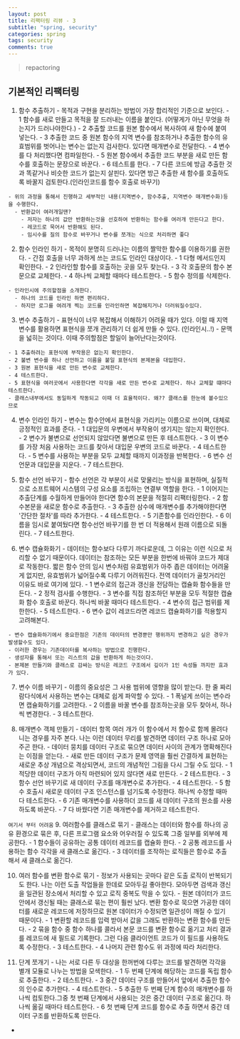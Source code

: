 ```yaml
---
layout: post
title: 리팩터링 리뷰 - 3
subtitle: "spring, security"
categories: spring
tags: security
comments: true
---
```

> repactoring

## 기본적인 리팩터링
  1. 함수 추출하기 
    - 목적과 구현을 분리하는 방법이 가장 합리적인 기준으로 보인다. 
    - 1 함수를 새로 만들고 목적을 잘 드러내는 이름을 붙인다. (어떻게가 아닌 무엇을 하는지가 드러나야한다.)
    - 2 추출할 코드를 원본 함수에서 복사하여 새 함수에 붙여 넣는다.
    - 3 추출한 코드 중 원본 함수의 지역 변수를 참조하거나 추출한 함수의 유효범위를 벗어나는 변수는 없는지 검사한다. 있다면 매개변수로 전달한다. 
    - 4 변수를 다 처리했다면 컴파일한다.
    - 5 원본 함수에서 추출한 코드 부분을 새로 만든 함수를 호출하는 문장으로 바꾼다.
    - 6 테스트를 한다.
    - 7 다른 코드에 방금 추출한 것과 똑같거나 비슷한 코드가 없는지 살핀다. 있다면 방근 추출한 새 함수를 호출하도록 바꿀지 검토한다.(인라인코드를 함수 호출로 바꾸기)

    - 위의 과정을 통해서 진행하고 세부적인 내용(지역변수, 함수추출, 지역변수 매개변수화)등을 수행한다. 
      - 반환값이 여러개일땐? 
        - 저자는 하나의 값만 반환하는것을 선호하여 반환하는 함수를 여러개 만든다고 한다.
        - 레코드로 묵어서 반환해도 된다.
        - 임시수를 질의 함수로 바꾸거나 변수를 쪼개는 식으로 처리하면 좋다
 
  2. 함수 인라인 하기 
    - 목적이 분명히 드러나는 이름의 짤막한 함수를 이용하기를 권한다. 
    - 간접 호출을 너무 과하게 쓰는 코드도 인라인 대상이다. 
    - 1 다형 메서드인지 확인한다.
    - 2 인라인할 함수를 호출하는 곳을 모두 찾는다.
    - 3 각 호출문의 함수 본문으로 교체한다. 
    - 4 하나씩 교체할 때마다 테스트한다. 
    - 5 함수 정의를 삭제한다.

    - 인라인시에 주의할점을 소개한다. 
      - 하나의 코드를 인라인 하면 편리하다. 
      - 하지만 로그를 여려개 찍는 코드를 인라인하면 복잡해지거나 더러워질수있다. 


  3. 변수 추출하기
    - 표현식이 너무 복잡해서 이해하기 어려울 때가 있다. 이럴 때 지역 변수를 활용하면 표현식을 쪼개 관리하기 더 쉽게 만들 수 있다. (인라인시..!)
    - 문맥을 넓히는 것이다. 이때 주의할점은 할일이 늘어난다는것이다. 

    - 1 추출하려는 표현식에 부작용은 없는지 확인한다.
    - 2 불변 변수를 하나 선언하고 이름을 붙일 표현식의 본제본을 대입한다.
    - 3 원본 표현식을 새로 만든 변수로 교체한다.
    - 4 테스트한다.
    - 5 표현식을 여러곳에서 사용한다면 각각을 새로 만든 변수로 교체한다. 하나 교체할 떄마다 테스트한다. 
    - 클래스내부에서도 동일하게 작동되고 이때 더 효율적이다. 왜?? 클래스를 한눈에 볼수있으므로 

  4. 변수 인라인 하기 
    - 변수는 함수안에서 표현식을 가리키는 이름으로 쓰이며, 대체로 긍정적인 효과를 준다. 
    - 1 대입문의 우변에서 부작용이 생기지는 않는지 확인한다.
    - 2 변수가 불변으로 선언되지 않았다면 불변으로 만든 후 테스트한다.
    - 3 이 변수를 가장 처음 사용하는 코드를 찾아서 대입문 우변의 코드로 바꾼다.
    - 4 테스트한다. 
    - 5 변수를 사용하는 부분을 모두 교체할 때까지 이과정을 반복한다. 
    - 6 변수 선언문과 대입문을 지운다.
    - 7 테스트한다. 

  5. 함수 선언 바꾸기
    - 함수 선언은 각 부분이 서로 맞물리는 방식을 표현하며, 실질적으로 소프트웨어 시스템의 구성 요소를 조립하는 연결부 역할을 한다.
    - 1 이어지는 추출단계를 수월하게 만들어야 한다면 함수의 본문을 적절히 리팩터링한다.
    - 2 함수본문을 새로운 함수로 추출한다. 
    - 3 추출한 삼수에 매개변수를 추가해야한다면 '간단한 절차'를 따라 추가한다.
    - 4 테스트한다.
    - 5 기존함수를 인라인한다.
    - 6 이름을 임시로 붙여뒀다면 함수선언 바꾸기를 한 번 더 적용해서 원래 이름으로 되돌린다.
    - 7 테스트한다.

  6. 변수 캡슐화화기
    - 데이터는 함수보다 다루기 까다로운데, 그 이유는 이런 식으로 처리할 수 없기 때문이다. 데이터는 참조하는 모든 부분을 한번에 바꿔야 코드가 제대로 작동한다. 짧은 함수 안의 임시 변수처럼 유효범위가 아주 좁은 데이터는 어려울게 없지만, 유효범위가 넓어질수록 다루기 어려워진다. 전역 데이터가 골칫거리인 이유도 바로 여기에 있다.
    - 1 변수로의 접근과 갱신을 전담하는 캡슐화 함수들을 만든다.
    - 2 정적 검사를 수행한다.
    - 3 변수를 직접 참조하던 부분을 모두 적절한 캡슐화 함수 호출로 바꾼다. 하나씩 바꿀 때마다 테스트한다.
    - 4 변수의 접근 범위를 제한한다.
    - 5 테스트한다.
    - 6 변수 값이 레코드라면 레코드 캡슐화하기를 적용할지 고려해본다.

    - 변수 캡슐화하기에서 중요한점은 기존의 데이터의 변경뿐만 행위까지 변경하고 싶은 경우가 발생할수도 있다. 
    - 이러한 경우는 기존데이터를 복사하는 방법으로 진행한다. 
    - 생성자를 통해서 또는 리스트의 값을 반환하게 하는것이다. 
    - 본제본 만들기와 클래스로 감싸는 방식은 레코드 구조에서 깊이가 1인 속성들 까지만 효과가 있다. 

  7. 변수 이름 바꾸기
    - 이름의 중요성은 그 사용 범위에 영향을 많이 받는다. 한 줄 짜리 람다식에서 사용하는 변수는 대체로 쉽게 파악할 수 있다. 
    - 1 폭널게 쓰이는 변수라면 캡슐화하기를 고려한다.
    - 2 이름을 바꿀 변수를 참조하는곳을 모두 찾아서, 하나씩 변경한다.
    - 3 테스트한다. 

  8. 매개변수 객체 만들기 
    - 데이터 항목 여러 개가 이 함수에서 저 함수로 함께 몰려다니는 경우를 자주 본다. 나는 이런 데이터 무리를 발견하면 데이터 구조 하나로 모아주곤 한다.
    - 데이터 뭉치를 데이터 구조로 묶으면 데이터 사이의 관계가 명확해진다는 이점을 얻는다.
    - 새로 만든 데이터 구조가 문제 영역을 훨씬 간결하게 표현하는 새로운 추상 개념으로 격상되면서, 코드의 개념적인 그림을 다시 그릴 수도 있다. 
    - 1 적당한 데이터 구조가 아직 마련되어 있지 않다면 새로 만든다.
    - 2 테스트한다.
    - 3 함수 선언 바꾸기로 새 데이터 구조를 매개변수로 추가한다.
    - 4 테스트한다.
    - 5 함수 호출시 새로운 데이터 구조 인스턴스를 넘기도록 수정한다. 하나씩 수정할 때마다 테스트한다.
    - 6 기존 매개변수를 사용하더 코드를 새 데이터 구조의 원소를 사용하도록 바꾼다.
    - 7 다 바꿨다면 기존 매개변수를 제거하고 테스트한다.
  
  `여기서 부터 어려움`
  9. 여러함수를 클래스로 묶기
    - 클래스는 데이터와 함수를 하나의 공유 환경으로 묶은 후, 다른 프로그램 요소와 어우러질 수 있도록 그중 일부를 외부에 제공한다. 
    - 1 함수들이 공유하는 공통 데이터 레코드를 캡슐화 한다.
    - 2 공통 레코드를 사용하는 함수 각각을 새 클래스로 옮긴다.
    - 3 데이터를 조작하는 로직들은 함수로 추출해서 새 클래스로 옮긴다.


  10. 여러 함수를 변환 함수로 묶기
    - 정보가 사용되는 곳마다 같은 도출 로직이 반복되기도 한다. 나는 이런 도출 작업들을 한데로 모아두길 좋아한다. 모아두면 검색과 갱신을 일관된 장소에서 처리할 수 있고 로직 중복도 막을 수 있다.
    - 원본 데이터가 코드 안에서 갱신될 때는 클래스로 묶는 편이 훨씬 났다. 변환 함수로 묵으면 가공한 데이터를 새로운 레코드에 저장하므로 원본 데이터가 수정되면 일관성이 깨질 수 있기 때문이다.
    - 1 변환할 레코드를 입력 받아서 값을 그래도 반환하는 변환 함수를 만든다.
    - 2 묶을 함수 중 함수 하나를 콜라서 본문 코드를 변환 함수로 옮기고 처리 결과를 레코드에 새 필드로 기록한다. 그런 다음 클라이언트 코드가 이 필드를 사용하도록 수정한다.
    - 3 테스트한다.
    - 4 나머지 관련 함수도 위 과정에 따라 처리한다.

  11. 단계 쪼개기
    - 나는 서로 다른 두 대상을 한꺼번에 다루는 코드를 발견하면 각각을 별개 모듈로 나누는 방법을 모색한다. 
    - 1 두 번째 단계에 해당하는 코드를 독립 함수로 추출한다.
    - 2 테스트한다.
    - 3 중간 데이터 구조를 만들어서 앞에서 추출한 함수의 인수로 추가한다.
    - 4 테스트한다.
    - 5 추출한 두 번째 단계 함수의 매개변수를 하나씩 컴토한다.그중 첫 번째 단계에서 사용되는 것은 중간 데이터 구조로 옮긴다. 하나씩 옮길 때마다 테스트한다.
    - 6 첫 번째 단계 코드를 함수로 추출 하면서 중간 데이터 구조를 반환하도록 만든다.
- 
